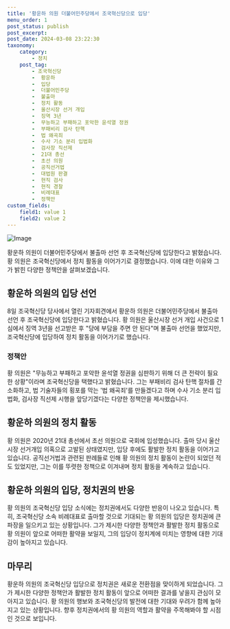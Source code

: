 ```yaml
---
title: '황운하 의원 더불어민주당에서 조국혁신당으로 입당'
menu_order: 1
post_status: publish
post_excerpt: 
post_date: 2024-03-08 23:22:30
taxonomy:
    category:
        - 정치
    post_tag:
        - 조국혁신당
        -  황운하
        -  입당
        -  더불어민주당
        -  불출마
        -  정치 활동
        -  울산시장 선거 개입
        -  징역 3년
        -  무능하고 부패하고 포악한 윤석열 정권
        -  부패비리 검사 탄핵
        -  법 왜곡죄
        -  수사 기소 분리 입법화
        -  검사장 직선제
        -  21대 총선
        -  초선 의원
        -  공직선거법
        -  대법원 판결
        -  현직 검사
        -  현직 경찰
        -  비례대표
        -  정책안
custom_fields:
    field1: value 1
    field2: value 2
---
```


![Image](https://imgnews.pstatic.net/image/015/2024/03/08/0004957482_001_20240308111201037.jpg?type=w647)

황운하 의원이 더불어민주당에서 불출마 선언 후 조국혁신당에 입당한다고 밝혔습니다. 황 의원은 조국혁신당에서 정치 활동을 이어가기로 결정했습니다. 이에 대한 이유와 그가 밝힌 다양한 정책안을 살펴보겠습니다.
## 황운하 의원의 입당 선언
8일 조국혁신당 당사에서 열린 기자회견에서 황운하 의원은 더불어민주당에서 불출마 선언 후 조국혁신당에 입당한다고 밝혔습니다. 황 의원은 울산시장 선거 개입 사건으로 1심에서 징역 3년을 선고받은 후 "당에 부담을 주면 안 된다"며 불출마 선언을 했었지만, 조국혁신당에 입당하여 정치 활동을 이어가기로 했습니다. 
### 정책안
황 의원은 "무능하고 부패하고 포악한 윤석열 정권을 심판하기 위해 더 큰 전략이 필요한 상황"이라며 조국혁신당을 택했다고 밝혔습니다. 그는 부패비리 검사 탄핵 절차를 간소화하고, 법 기술자들의 횡포를 막는 '법 왜곡죄'를 만들겠다고 하며 수사 기소 분리 입법화, 검사장 직선제 시행을 앞당기겠다는 다양한 정책안을 제시했습니다.
## 황운하 의원의 정치 활동
황 의원은 2020년 21대 총선에서 초선 의원으로 국회에 입성했습니다. 출마 당시 울산시장 선거개입 의혹으로 고발된 상태였지만, 입당 후에도 활발한 정치 활동을 이어가고 있습니다. 공직선거법과 관련된 판례들로 인해 황 의원의 정치 활동이 논란이 되었던 적도 있었지만, 그는 이를 뚜렷한 정책으로 이겨내며 정치 활동을 계속하고 있습니다.
## 황운하 의원의 입당, 정치권의 반응
황 의원의 조국혁신당 입당 소식에는 정치권에서도 다양한 반응이 나오고 있습니다. 특히, 조국혁신당 소속 비례대표로 출마할 것으로 기대되는 황 의원의 입당은 정치권에 큰 파장을 일으키고 있는 상황입니다. 그가 제시한 다양한 정책안과 활발한 정치 활동으로 황 의원이 앞으로 어떠한 활약을 보일지, 그의 입당이 정치계에 미치는 영향에 대한 기대감이 높아지고 있습니다.
## 마무리
황운하 의원의 조국혁신당 입당으로 정치권은 새로운 전환점을 맞이하게 되었습니다. 그가 제시한 다양한 정책안과 활발한 정치 활동이 앞으로 어떠한 결과를 낳을지 관심이 모아지고 있습니다. 황 의원의 행보와 조국혁신당의 발전에 대한 기대와 우려가 함께 높아지고 있는 상황입니다. 향후 정치권에서의 황 의원의 역할과 활약을 주목해봐야 할 시점인 것으로 보입니다.
